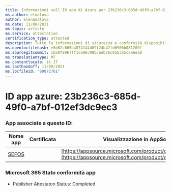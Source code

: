 ```yaml
---
title: Informazioni sull'ID app di Azure per 23b236c3-685d-49f0-a7bf-012ef3dc9ec3
ms.author: elmalova
author: elenamalova
ms.date: 11/08/2021
ms.topic: article
ms.service: attestation
certification_type: attested
description: Tutte le informazioni di sicurezza e conformità disponibili per 23b236c3-685d-49f0-a7bf-012ef3dc9ec3.
ms.openlocfilehash: e5d62c665b4874144d89f24b47fd6900b081209f
ms.sourcegitcommit: cb50f8967ff1ca98c98bcadb26c05b3a5c5a6ea8
ms.translationtype: MT
ms.contentlocale: it-IT
ms.lasthandoff: 11/09/2021
ms.locfileid: "60872761"
---
```

# <a name="azure-app-id-23b236c3-685d-49f0-a7bf-012ef3dc9ec3"></a>ID app azure: 23b236c3-685d-49f0-a7bf-012ef3dc9ec3


### <a name="apps-associated-with-this-id"></a>App associate a questo ID:
| **Nome app** | **Certificata** | **Visualizzazione in AppSource** |
|--------------|---------------|-----------------------|
| [SEFOS](https://docs.microsoft.com/microsoft-365-app-certification/forward/WA200003219) |  | [https://appsource.microsoft.com/product/office/WA200003219](https://appsource.microsoft.com/product/office/WA200003219) |

### <a name="microsoft-365-app-compliance-status"></a>Microsoft 365 Stato conformità app
- Publisher Attestaton Status: Completed

